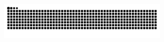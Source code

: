 ![Snake animation](https://github.com/joaoluis89/joaoluis89/blob/output/github-contribution-grid-snake.svg)
